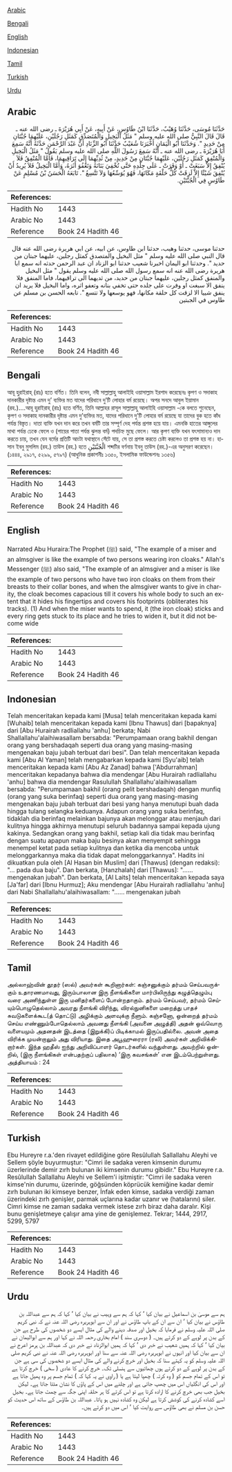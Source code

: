 [Arabic](#arabic)

[Bengali](#bengali)

[English](#english)

[Indonesian](#indonesian)

[Tamil](#tamil)

[Turkish](#turkish)

[Urdu](#urdu)

## Arabic


<div dir="rtl" lang="ar" style={{fontSize:'larger',backgroundColor:'#f8f9fa',padding:20}}>
حَدَّثَنَا مُوسَى، حَدَّثَنَا وُهَيْبٌ، حَدَّثَنَا ابْنُ طَاوُسٍ، عَنْ أَبِيهِ، عَنْ أَبِي هُرَيْرَةَ ـ رضى الله عنه ـ قَالَ قَالَ النَّبِيُّ صلى الله عليه وسلم ‏"‏ مَثَلُ الْبَخِيلِ وَالْمُتَصَدِّقِ كَمَثَلِ رَجُلَيْنِ، عَلَيْهِمَا جُبَّتَانِ مِنْ حَدِيدٍ ‏"‏‏.‏ وَحَدَّثَنَا أَبُو الْيَمَانِ أَخْبَرَنَا شُعَيْبٌ حَدَّثَنَا أَبُو الزِّنَادِ أَنَّ عَبْدَ الرَّحْمَنِ حَدَّثَهُ أَنَّهُ سَمِعَ أَبَا هُرَيْرَةَ ـ رضى الله عنه ـ أَنَّهُ سَمِعَ رَسُولَ اللَّهِ صلى الله عليه وسلم يَقُولُ ‏"‏ مَثَلُ الْبَخِيلِ وَالْمُنْفِقِ كَمَثَلِ رَجُلَيْنِ، عَلَيْهِمَا جُبَّتَانِ مِنْ حَدِيدٍ، مِنْ ثُدِيِّهِمَا إِلَى تَرَاقِيهِمَا، فَأَمَّا الْمُنْفِقُ فَلاَ يُنْفِقُ إِلاَّ سَبَغَتْ ـ أَوْ وَفَرَتْ ـ عَلَى جِلْدِهِ حَتَّى تُخْفِيَ بَنَانَهُ وَتَعْفُوَ أَثَرَهُ، وَأَمَّا الْبَخِيلُ فَلاَ يُرِيدُ أَنْ يُنْفِقَ شَيْئًا إِلاَّ لَزِقَتْ كُلُّ حَلْقَةٍ مَكَانَهَا، فَهُوَ يُوَسِّعُهَا وَلاَ تَتَّسِعُ ‏"‏‏.‏ تَابَعَهُ الْحَسَنُ بْنُ مُسْلِمٍ عَنْ طَاوُسٍ فِي الْجُبَّتَيْنِ‏.‏
</div>
<div style={{backgroundColor:'#f8f9fa',padding:20, marginBottom: 10}}><table> <thead> <tr> <th>References:</th> <th></th> </tr> </thead> <tbody><tr><td>Hadith No</td><td>1443</td></tr><tr><td>Arabic No</td><td>1443</td></tr><tr><td>Reference</td><td>Book 24 Hadith 46</td></tr></tbody></table></div>


<div dir="rtl" lang="ar" style={{fontSize:'larger',backgroundColor:'#f8f9fa',padding:20}}>
حدثنا موسى، حدثنا وهيب، حدثنا ابن طاوس، عن ابيه، عن ابي هريرة رضى الله عنه قال قال النبي صلى الله عليه وسلم " مثل البخيل والمتصدق كمثل رجلين، عليهما جبتان من حديد ". وحدثنا ابو اليمان اخبرنا شعيب حدثنا ابو الزناد ان عبد الرحمن حدثه انه سمع ابا هريرة رضى الله عنه انه سمع رسول الله صلى الله عليه وسلم يقول " مثل البخيل والمنفق كمثل رجلين، عليهما جبتان من حديد، من ثديهما الى تراقيهما، فاما المنفق فلا ينفق الا سبغت او وفرت على جلده حتى تخفي بنانه وتعفو اثره، واما البخيل فلا يريد ان ينفق شييا الا لزقت كل حلقة مكانها، فهو يوسعها ولا تتسع ". تابعه الحسن بن مسلم عن طاوس في الجبتين
</div>
<div style={{backgroundColor:'#f8f9fa',padding:20, marginBottom: 10}}><table> <thead> <tr> <th>References:</th> <th></th> </tr> </thead> <tbody><tr><td>Hadith No</td><td>1443</td></tr><tr><td>Arabic No</td><td>1443</td></tr><tr><td>Reference</td><td>Book 24 Hadith 46</td></tr></tbody></table></div>

## Bengali


<div dir="ltr" lang="bn" style={{fontSize:'larger',backgroundColor:'#f8f9fa',padding:20}}>
আবূ হুরাইরাহ্ (রাঃ) হতে বর্ণিত। তিনি বলেন, নবী সাল্লাল্লাহু আলাইহি ওয়াসাল্লাম ইরশাদ করেছেনঃ কৃপণ ও সদাকাহ দানকারীর দৃষ্টান্ত এমন দু’ ব্যক্তির মত যাদের পরিধানে দু’টি লোহার বর্ম রয়েছে। অপর সনদে আবুল ইয়ামান (রহ.)....আবূ হুরাইরাহ্ (রাঃ) হতে বর্ণিত, তিনি আল্লাহর রাসূল সাল্লাল্লাহু আলাইহি ওয়াসাল্লাম -কে বলতে শুনেছেন, কৃপণ ও সদাকাহ দানকারীর দৃষ্টান্ত এমন দু’ব্যক্তির মত, যাদের পরিধানে দু’টি লোহার বর্ম রয়েছে যা তাদের বুক হতে কাঁধ পর্যন্ত বিস্তৃত। দাতা ব্যক্তি যখন দান করে তখন বর্মটি তার সম্পূর্ণ দেহ পর্যন্ত প্রশস্ত হয়ে যায়। এমনকি হাতের আঙ্গুলের মাথা পর্যন্ত ঢেকে ফেলে ও (পায়ের পাতা পর্যন্ত ঝুলন্ত বর্ম) পদচিহ্ন মুছে ফেলে। আর কৃপণ ব্যক্তি যখন যৎসামান্যও দান করতে চায়, তখন যেন বর্মের প্রতিটি আংটা যথাস্থানে সেঁটে যায়, সে তা প্রশস্ত করতে চেষ্টা করলেও তা প্রশস্ত হয় না। হাসান ইবনু মুসলিম (রহ.) তাউস (রহ.) হতে الْجُبَّتَيْنِ শব্দটির বর্ণনায় ইবনু তাউস (রহ.)-এর অনুসরণ করেছেন। (১৪৪৪, ২৯১৭, ৫২৯৯, ৫৭৯৭) (আধুনিক প্রকাশনীঃ ১৩৫০, ইসলামিক ফাউন্ডেশনঃ ১৩৫৬)
</div>
<div style={{backgroundColor:'#f8f9fa',padding:20, marginBottom: 10}}><table> <thead> <tr> <th>References:</th> <th></th> </tr> </thead> <tbody><tr><td>Hadith No</td><td>1443</td></tr><tr><td>Arabic No</td><td>1443</td></tr><tr><td>Reference</td><td>Book 24 Hadith 46</td></tr></tbody></table></div>

## English


<div dir="ltr" lang="en" style={{fontSize:'larger',backgroundColor:'#f8f9fa',padding:20}}>
Narrated Abu Huraira:The Prophet (ﷺ) said, "The example of a miser and an almsgiver is like the example of two persons wearing iron cloaks." Allah's Messenger (ﷺ) also said, "The example of an almsgiver and a miser is like the example of two persons who have two iron cloaks on them from their breasts to their collar bones, and when the almsgiver wants to give in charity, the cloak becomes capacious till it covers his whole body to such an extent that it hides his fingertips and covers his footprints (obliterates his tracks). (1) And when the miser wants to spend, it (the iron cloak) sticks and every ring gets stuck to its place and he tries to widen it, but it did not become wide
</div>
<div style={{backgroundColor:'#f8f9fa',padding:20, marginBottom: 10}}><table> <thead> <tr> <th>References:</th> <th></th> </tr> </thead> <tbody><tr><td>Hadith No</td><td>1443</td></tr><tr><td>Arabic No</td><td>1443</td></tr><tr><td>Reference</td><td>Book 24 Hadith 46</td></tr></tbody></table></div>

## Indonesian


<div dir="ltr" lang="id" style={{fontSize:'larger',backgroundColor:'#f8f9fa',padding:20}}>
Telah menceritakan kepada kami [Musa] telah menceritakan kepada kami [Wuhaib] telah menceritakan kepada kami [Ibnu Thawus] dari [bapaknya] dari [Abu Hurairah radliallahu 'anhu] berkata; Nabi Shallallahu'alaihiwasallam bersabda: "Perumpamaan orang bakhil dengan orang yang bershadaqah seperti dua orang yang masing-masing mengenakan baju jubah terbuat dari besi". Dan telah menceritakan kepada kami [Abu Al Yaman] telah mengabarkan kepada kami [Syu'aib] telah menceritakan kepada kami [Abu Az Zanad] bahwa ['Abdurrahman] menceritakan kepadanya bahwa dia mendengar [Abu Hurairah radliallahu 'anhu] bahwa dia mendengar Rasulullah Shallallahu'alaihiwasallam bersabda: "Perumpamaan bakhil (orang pelit bershadaqah) dengan munfiq (orang yang suka berinfaq) seperti dua orang yang masing-masing mengenakan baju jubah terbuat dari besi yang hanya menutupi buah dada hingga tulang selangka keduanya. Adapun orang yang suka berinfaq, tidaklah dia berinfaq melainkan bajunya akan melonggar atau menjauh dari kulitnya hingga akhirnya menutupi seluruh badannya sampai kepada ujung kakinya. Sedangkan orang yang bakhil, setiap kali dia tidak mau berinfaq dengan suatu apapun maka baju besinya akan menyempit sehingga menempel ketat pada setiap kulitnya dan ketika dia mencoba untuk melonggarkannya maka dia tidak dapat melonggarkannya". Hadits ini dikuatkan pula oleh [Al Hasan bin Muslim] dari [Thawus] (dengan redaksi): "… pada dua baju". Dan berkata, [Hanzhalah] dari [Thawus]: "…… mengenakan jubah". Dan berkata, [Al Laits] telah menceritakan kepada saya [Ja'far] dari [Ibnu Hurmuz]; Aku mendengar [Abu Hurairah radliallahu 'anhu] dari Nabi Shallallahu'alaihiwasallam: "…… mengenakan jubah
</div>
<div style={{backgroundColor:'#f8f9fa',padding:20, marginBottom: 10}}><table> <thead> <tr> <th>References:</th> <th></th> </tr> </thead> <tbody><tr><td>Hadith No</td><td>1443</td></tr><tr><td>Arabic No</td><td>1443</td></tr><tr><td>Reference</td><td>Book 24 Hadith 46</td></tr></tbody></table></div>

## Tamil


<div dir="ltr" lang="ta" style={{fontSize:'larger',backgroundColor:'#f8f9fa',padding:20}}>
அல்லாஹ்வின் தூதர் (ஸல்) அவர்கள் கூறினார்கள்: கஞ்சனுக்கும் தர்மம் செய்பவருக்கும் உதாரணமாவது, இரும்பாலான இரு நீளங்கிகளை மார்பிலிருந்து கழுத்தெழும்பு வரை அணிந்துள்ள இரு மனிதர்களைப் போன்றதாகும். தர்மம் செய்பவர், தர்மம் செய்யும்பொழுதெல்லாம் அவரது நீளங்கி விரிந்து, விரல்நுனிகளை மறைத்து பாதச் சுவடுகளைக்கூட(த் தொட்டு) அழிக்கும் அளவுக்கு நீளும். கஞ்சனோ, ஒன்றைத் தர்மம் செய்ய எண்ணும்போதெல்லாம் அவனது நீளங்கி (அவனை அழுத்தி) அதன் ஒவ்வொரு வளையமும் அதனதன் இடத்தை (இறுக்கி)ப் பிடிக்காமல் இருப்பதில்லை. அவன் அதை விரிக்க முயன்றாலும் அது விரியாது. இதை அபூஹுரைரா (ரலி) அவர்கள் அறிவிக்கிறார்கள். இந்த ஹதீஸ் ஐந்து அறிவிப்பாளர் தொடர்களில் வந்துள்ளது. அவற்றில் ஒன்றில், (இரு நீளங்கிகள் என்பதற்குப் பதிலாக) ‘இரு கவசங்கள்’ என இடம்பெற்றுள்ளது. அத்தியாயம் : 24
</div>
<div style={{backgroundColor:'#f8f9fa',padding:20, marginBottom: 10}}><table> <thead> <tr> <th>References:</th> <th></th> </tr> </thead> <tbody><tr><td>Hadith No</td><td>1443</td></tr><tr><td>Arabic No</td><td>1443</td></tr><tr><td>Reference</td><td>Book 24 Hadith 46</td></tr></tbody></table></div>

## Turkish


<div dir="ltr" lang="tr" style={{fontSize:'larger',backgroundColor:'#f8f9fa',padding:20}}>
Ebu Hureyre r.a.'den rivayet edildiğine göre Resûlullah Sallallahu Aleyhi ve Sellem şöyle buyurmuştur: "Cimri ile sadaka veren kimsenin durumu üzerlerinde demir zırh bulunan iki kimsenin durumu gibidir." Ebu Hureyre r.a. Resûlullah Sallallahu Aleyhi ve Sellem'i işitmiştir: "Cimri ile sadaka veren kimse'nin durumu, üzerinde, göğsünden köprücük kemiğine kadar demir zırh bulunan iki kimseye benzer, İnfak eden kimse, sadaka verdiği zaman üzerindeki zırh genişler, parmak uçlarına kadar uzanır ve (hatalarını) siler. Cimri kimse ne zaman sadaka vermek istese zırh biraz daha daralır. Kişi bunu genişletmeye çalışır ama yine de genişlemez. Tekrar; 1444, 2917, 5299, 5797
</div>
<div style={{backgroundColor:'#f8f9fa',padding:20, marginBottom: 10}}><table> <thead> <tr> <th>References:</th> <th></th> </tr> </thead> <tbody><tr><td>Hadith No</td><td>1443</td></tr><tr><td>Arabic No</td><td>1443</td></tr><tr><td>Reference</td><td>Book 24 Hadith 46</td></tr></tbody></table></div>

## Urdu


<div dir="rtl" lang="ur" style={{fontSize:'larger',backgroundColor:'#f8f9fa',padding:20}}>
ہم سے موسیٰ بن اسماعیل نے بیان کیا ‘ کہا کہ ہم سے وہیب نے بیان کیا ‘ کہا کہ ہم سے عبداللہ بن طاؤس نے بیان کیا ‘ ان سے ان کے باپ طاؤس نے اور ان سے ابوہریرہ رضی اللہ عنہ نے کہ نبی کریم صلی اللہ علیہ وسلم نے فرمایا کہ بخیل اور صدقہ دینے والے کی مثال ایسے دو شخصوں کی طرح ہے جن کے بدن پر لوہے کے دو کرتے ہیں۔ ( دوسری سند ) امام بخاری رحمہ اللہ نے کہا اور ہم سے ابوالیمان نے بیان کیا ‘ کہا کہ ہمیں شعیب نے خبر دی ‘ کہا کہ ہمیں ابوالزناد نے خبر دی کہ عبداللہ بن ہرمز اعرج نے ان سے بیان کیا اور انہوں نے ابوہریرہ رضی اللہ عنہ سے سنا اور ابوہریرہ رضی اللہ عنہ نے نبی کریم صلی اللہ علیہ وسلم کو یہ کہتے سنا کہ بخیل اور خرچ کرنے والے کی مثال ایسے دو شخصوں کی سی ہے جن کے بدن پر لوہے کے دو کرتے ہوں چھاتیوں سے ہنسلی تک۔ خرچ کرنے کا عادی ( سخی ) خرچ کرتا ہے تو اس کے تمام جسم کو ( وہ کرتہ ) چھپا لیتا ہے یا ( راوی نے یہ کہا کہ ) تمام جسم پر وہ پھیل جاتا ہے اور اس کی انگلیاں اس میں چھپ جاتی ہے اور چلنے میں اس کے پاؤں کا نشان مٹتا جاتا ہے۔ لیکن بخیل جب بھی خرچ کرنے کا ارادہ کرتا ہے تو اس کرتے کا ہر حلقہ اپنی جگہ سے چمٹ جاتا ہے۔ بخیل اسے کشادہ کرنے کی کوشش کرتا ہے لیکن وہ کشادہ نہیں ہو پاتا۔ عبداللہ بن طاؤس کے ساتھ اس حدیث کو حسن بن مسلم نے بھی طاؤس سے روایت کیا ‘ اس میں دو کرتے ہیں۔
</div>
<div style={{backgroundColor:'#f8f9fa',padding:20, marginBottom: 10}}><table> <thead> <tr> <th>References:</th> <th></th> </tr> </thead> <tbody><tr><td>Hadith No</td><td>1443</td></tr><tr><td>Arabic No</td><td>1443</td></tr><tr><td>Reference</td><td>Book 24 Hadith 46</td></tr></tbody></table></div>